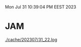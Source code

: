 Mon Jul 31 10:39:04 PM EEST 2023
# JAM
<a href='./cache/202307/31_22.log'>./cache/202307/31_22.log</a>
